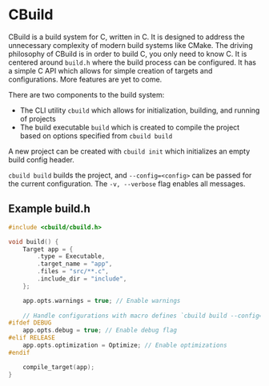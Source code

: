 # CBuild

CBuild is a build system for C, written in C. It is designed to address the unnecessary complexity of modern build systems like CMake. The driving philosophy of CBuild is in order to build C, you only need to know C. It is centered around `build.h` where the build process can be configured. It has a simple C API which allows for simple creation of targets and configurations. More features are yet to come.

There are two components to the build system:
- The CLI utility `cbuild` which allows for initialization, building, and running of projects
- The build executable `build` which is created to compile the project based on options specified from `cbuild build`

A new project can be created with `cbuild init` which initializes an empty build config header.

`cbuild build` builds the project, and `--config=<config>` can be passed for the current configuration. The `-v, --verbose` flag enables all messages.

Example build.h
---
```c
#include <cbuild/cbuild.h>

void build() {
    Target app = {
	    .type = Executable,
	    .target_name = "app",
	    .files = "src/**.c",
	    .include_dir = "include",
    };

    app.opts.warnings = true; // Enable warnings
	
    // Handle configurations with macro defines `cbuild build --config=DEBUG`
#ifdef DEBUG
    app.opts.debug = true; // Enable debug flag
#elif RELEASE
    app.opts.optimization = Optimize; // Enable optimizations
#endif

    compile_target(app);
}
```
